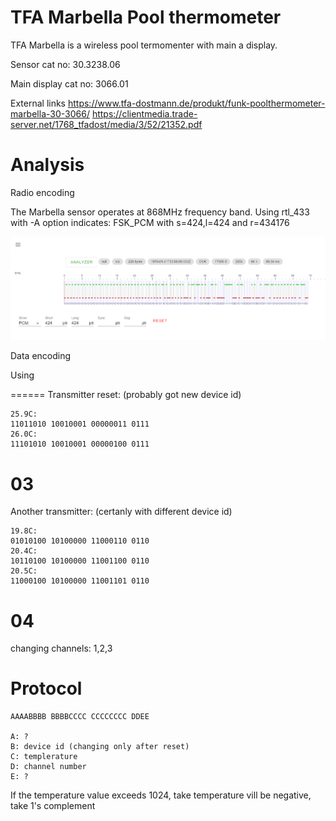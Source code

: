 # TFA Marbella Pool thermometer

TFA Marbella is a wireless pool termomenter with main a display.

Sensor cat no:       30.3238.06

Main display cat no: 3066.01

External links
https://www.tfa-dostmann.de/produkt/funk-poolthermometer-marbella-30-3066/
https://clientmedia.trade-server.net/1768_tfadost/media/3/52/21352.pdf


Analysis
========    

Radio encoding

The Marbella sensor operates at 868MHz frequency band.
Using rtl_433 with -A option indicates: FSK_PCM with s=424,l=424 and r=434176

![Radio analysis using triq.org ](triq.gif)

Data encoding

Using 







======
Transmitter reset: (probably got new device id)
```
25.9C:
11011010 10010001 00000011 0111
26.0C:
11101010 10010001 00000100 0111
```

03
======
Another transmitter: (certanly with different device id)
```
19.8C:
01010100 10100000 11000110 0110
20.4C:
10110100 10100000 11001100 0110
20.5C:
11000100 10100000 11001101 0110
```

04
======
changing channels: 1,2,3

Protocol
======
```
AAAABBBB BBBBCCCC CCCCCCCC DDEE

A: ?
B: device id (changing only after reset)
C: templerature
D: channel number
E: ? 
```
If the temperature value exceeds 1024, take temperature vill be negative, take 1's complement

